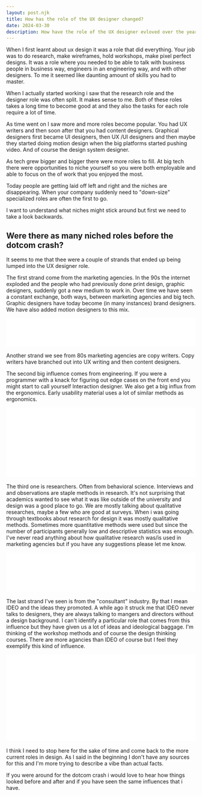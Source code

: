 ```yaml
---
layout: post.njk
title: How has the role of the UX designer changed?
date: 2024-03-30
description: How have the role of the UX designer evloved over the years?
---
```


When I first learnt about ux design it was a role that did everything. Your job was to do research, make wireframes, hold workshops, make pixel perfect designs. It was a role where you needed to be able to talk with business people in business way, engineers in an engineering way, and with other designers. To me it seemed like daunting amount of skills you had to master.

When I actually started working i saw that the research role and the designer role was often split. It makes sense to me. Both of these roles takes a long time to become good at and they also the tasks for each role require a lot of time.

As time went on I saw more and more roles become popular. You had UX writers and then soon after that you had content designers. Graphical designers first became UI designers, then UX /UI designers and then maybe they started doing motion design when the big platforms started pushing video. And of course the design system designer.

As tech grew bigger and bigger there were more roles to fill. At big tech there were opportunities to niche yourself so you were both employable and able to focus on the of work that you enjoyed the most.

Today people are getting laid off left and right and the niches are disappearing. When your company suddenly need to "down-size" specialized roles are often the first to go.

I want to understand what niches might stick around but first we need to take a look backwards.

## Were there as many niched roles before the dotcom crash?

It seems to me that thee were a couple of strands that ended up being lumped into the UX designer role.

The first strand come from the marketing agencies. In the 90s the internet exploded and the people who had previously done print design, graphic designers, suddenly got a new medium to work in. Over time we have seen a constant exchange, both ways, between marketing agencies and big tech. Graphic designers have today become (in many instances) brand designers. We have also added motion designers to this mix.

![diagram with the roles that came from marketing](./marektingroles.png)

Another strand we see from 80s marketing agencies are copy writers. Copy writers have branched out into UX writing and then content designers.

The second big influence comes from engineering. If you were a programmer with a knack for figuring out edge cases on the front end you might start to call yourself Interaction designer. We also get a big influx from the ergonomics. Early usability material uses a lot of similar methods as ergonomics.

![Diagram of the roles that came from programmers](./programmerroles.png)

The third one is researchers. Often from behavioral science. Interviews and and observations are staple methods in research. It's not surprising that academics wanted to see what it was like outside of the university and design was a good place to go. We are mostly talking about qualitative researches, maybe a few who are good at surveys. When i was going through textbooks about research for design it was mostly qualitative methods. Sometimes more quantitative methods were used but since the number of participants generally low and descriptive statistics was enough. I've never read anything about how qualitative research was/is used in marketing agencies but if you have any suggestions please let me know.

![Diagram of the roles that came from researchers](./researchroles.png)

The last strand I've seen is from the "consultant" industry. By that I mean IDEO and the ideas they promoted. A while ago it struck me that IDEO never talks to designers, they are always talking to mangers and directors without a design background. I can't identify a particular role that comes from this influence but they have given us a lot of ideas and ideological baggage. I'm thinking of the workshop methods and of course the design thinking courses. There are more agancies than IDEO of course but I feel they exemplify this kind of influence.

![Diagram with all the roles that have been discussed](./Allroles.png)

I think I need to stop here for the sake of time and come back to the more current roles in design. As I said in the beginning I don't have any sources for this and I'm more trying to describe a vibe than actual facts.

If you were around for the dotcom crash i would love to hear how things looked before and after and if you have seen the same influences that i have.

